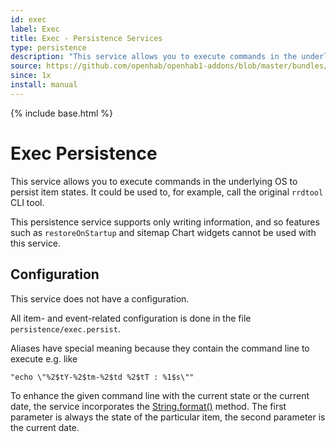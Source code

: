 ```yaml
---
id: exec
label: Exec
title: Exec - Persistence Services
type: persistence
description: "This service allows you to execute commands in the underlying OS to persist item states. It could be used to, for example, call the original `rrdtool` CLI tool."
source: https://github.com/openhab/openhab1-addons/blob/master/bundles/persistence/org.openhab.persistence.exec/README.md
since: 1x
install: manual
---
```


<!-- Attention authors: Do not edit directly. Please add your changes to the appropriate source repository -->

{% include base.html %}

# Exec Persistence

This service allows you to execute commands in the underlying OS to persist item states. It could be used to, for example, call the original `rrdtool` CLI tool.

This persistence service supports only writing information, and so features such as `restoreOnStartup` and sitemap Chart widgets cannot be used with this service.

## Configuration

This service does not have a configuration.

All item- and event-related configuration is done in the file `persistence/exec.persist`.

Aliases have special meaning because they contain the command line to execute e.g. like

```
"echo \"%2$tY-%2$tm-%2$td %2$tT : %1$s\""
```

To enhance the given command line with the current state or the current date, the service incorporates the [String.format()](https://docs.oracle.com/javase/7/docs/api/java/util/Formatter.html) method. The first parameter is always the state of the particular item, the second parameter is the current date.
